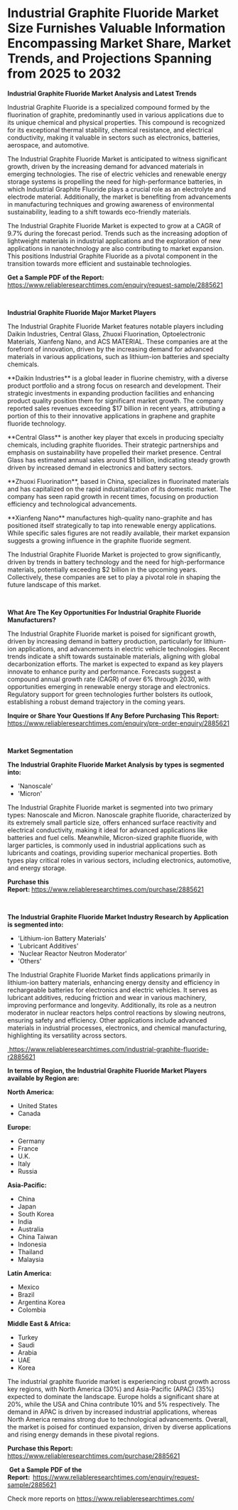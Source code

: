 <p><h1>Industrial Graphite Fluoride Market Size Furnishes Valuable Information Encompassing Market Share, Market Trends, and Projections Spanning from 2025 to 2032</h1></p><p><strong>Industrial Graphite Fluoride Market Analysis and Latest Trends</strong></p>
<p><p>Industrial Graphite Fluoride is a specialized compound formed by the fluorination of graphite, predominantly used in various applications due to its unique chemical and physical properties. This compound is recognized for its exceptional thermal stability, chemical resistance, and electrical conductivity, making it valuable in sectors such as electronics, batteries, aerospace, and automotive.</p><p>The Industrial Graphite Fluoride Market is anticipated to witness significant growth, driven by the increasing demand for advanced materials in emerging technologies. The rise of electric vehicles and renewable energy storage systems is propelling the need for high-performance batteries, in which Industrial Graphite Fluoride plays a crucial role as an electrolyte and electrode material. Additionally, the market is benefiting from advancements in manufacturing techniques and growing awareness of environmental sustainability, leading to a shift towards eco-friendly materials.</p><p>The Industrial Graphite Fluoride Market is expected to grow at a CAGR of 9.7% during the forecast period. Trends such as the increasing adoption of lightweight materials in industrial applications and the exploration of new applications in nanotechnology are also contributing to market expansion. This positions Industrial Graphite Fluoride as a pivotal component in the transition towards more efficient and sustainable technologies.</p></p>
<p><strong>Get a Sample PDF of the Report:&nbsp;</strong> <a href="https://www.reliableresearchtimes.com/enquiry/request-sample/2885621?utm_campaign=2937&utm_medium=2&utm_source=Github&utm_content=ia&utm_term=13032025&utm_id=industrial-graphite-fluoride">https://www.reliableresearchtimes.com/enquiry/request-sample/2885621</a></p>
<p>&nbsp;</p>
<p><strong>Industrial Graphite Fluoride Major Market Players</strong></p>
<p><p>The Industrial Graphite Fluoride Market features notable players including Daikin Industries, Central Glass, Zhuoxi Fluorination, Optoelectronic Materials, Xianfeng Nano, and ACS MATERIAL. These companies are at the forefront of innovation, driven by the increasing demand for advanced materials in various applications, such as lithium-ion batteries and specialty chemicals.</p><p>**Daikin Industries** is a global leader in fluorine chemistry, with a diverse product portfolio and a strong focus on research and development. Their strategic investments in expanding production facilities and enhancing product quality position them for significant market growth. The company reported sales revenues exceeding $17 billion in recent years, attributing a portion of this to their innovative applications in graphene and graphite fluoride technology.</p><p>**Central Glass** is another key player that excels in producing specialty chemicals, including graphite fluorides. Their strategic partnerships and emphasis on sustainability have propelled their market presence. Central Glass has estimated annual sales around $1 billion, indicating steady growth driven by increased demand in electronics and battery sectors.</p><p>**Zhuoxi Fluorination**, based in China, specializes in fluorinated materials and has capitalized on the rapid industrialization of its domestic market. The company has seen rapid growth in recent times, focusing on production efficiency and technological advancements.</p><p>**Xianfeng Nano** manufactures high-quality nano-graphite and has positioned itself strategically to tap into renewable energy applications. While specific sales figures are not readily available, their market expansion suggests a growing influence in the graphite fluoride segment.</p><p>The Industrial Graphite Fluoride Market is projected to grow significantly, driven by trends in battery technology and the need for high-performance materials, potentially exceeding $2 billion in the upcoming years. Collectively, these companies are set to play a pivotal role in shaping the future landscape of this market.</p></p>
<p>&nbsp;</p>
<p><strong>What Are The Key Opportunities For Industrial Graphite Fluoride Manufacturers?</strong></p>
<p><p>The Industrial Graphite Fluoride market is poised for significant growth, driven by increasing demand in battery production, particularly for lithium-ion applications, and advancements in electric vehicle technologies. Recent trends indicate a shift towards sustainable materials, aligning with global decarbonization efforts. The market is expected to expand as key players innovate to enhance purity and performance. Forecasts suggest a compound annual growth rate (CAGR) of over 6% through 2030, with opportunities emerging in renewable energy storage and electronics. Regulatory support for green technologies further bolsters its outlook, establishing a robust demand trajectory in the coming years.</p></p>
<p><strong>Inquire or Share Your Questions If Any Before Purchasing This Report:</strong> <a href="https://www.reliableresearchtimes.com/enquiry/pre-order-enquiry/2885621?utm_campaign=2937&utm_medium=2&utm_source=Github&utm_content=ia&utm_term=13032025&utm_id=industrial-graphite-fluoride">https://www.reliableresearchtimes.com/enquiry/pre-order-enquiry/2885621</a></p>
<p>&nbsp;</p>
<p><strong>Market Segmentation</strong></p>
<p><strong>The Industrial Graphite Fluoride Market Analysis by types is segmented into:</strong></p>
<p><ul><li>'Nanoscale'</li><li>'Micron'</li></ul></p>
<p><p>The Industrial Graphite Fluoride market is segmented into two primary types: Nanoscale and Micron. Nanoscale graphite fluoride, characterized by its extremely small particle size, offers enhanced surface reactivity and electrical conductivity, making it ideal for advanced applications like batteries and fuel cells. Meanwhile, Micron-sized graphite fluoride, with larger particles, is commonly used in industrial applications such as lubricants and coatings, providing superior mechanical properties. Both types play critical roles in various sectors, including electronics, automotive, and energy storage.</p></p>
<p><strong>Purchase this Report:&nbsp;</strong><a href="https://www.reliableresearchtimes.com/purchase/2885621?utm_campaign=2937&utm_medium=2&utm_source=Github&utm_content=ia&utm_term=13032025&utm_id=industrial-graphite-fluoride">https://www.reliableresearchtimes.com/purchase/2885621</a></p>
<p>&nbsp;</p>
<p><strong>The Industrial Graphite Fluoride Market Industry Research by Application is segmented into:</strong></p>
<p><ul><li>'Lithium-ion Battery Materials'</li><li>'Lubricant Additives'</li><li>'Nuclear Reactor Neutron Moderator'</li><li>'Others'</li></ul></p>
<p><p>The Industrial Graphite Fluoride Market finds applications primarily in lithium-ion battery materials, enhancing energy density and efficiency in rechargeable batteries for electronics and electric vehicles. It serves as lubricant additives, reducing friction and wear in various machinery, improving performance and longevity. Additionally, its role as a neutron moderator in nuclear reactors helps control reactions by slowing neutrons, ensuring safety and efficiency. Other applications include advanced materials in industrial processes, electronics, and chemical manufacturing, highlighting its versatility across sectors.</p></p>
<p><a href="https://www.reliableresearchtimes.com/industrial-graphite-fluoride-r2885621?utm_campaign=2937&utm_medium=2&utm_source=Github&utm_content=ia&utm_term=13032025&utm_id=industrial-graphite-fluoride">&nbsp;https://www.reliableresearchtimes.com/industrial-graphite-fluoride-r2885621</a></p>
<p><strong>In terms of Region, the Industrial Graphite Fluoride Market Players available by Region are:</strong></p>
<p>
    <p> <strong> North America: </strong>
        <ul>
            <li>United States</li>
            <li>Canada</li>
        </ul>
        </p> 
    <p> <strong> Europe: </strong>
        <ul>
            <li>Germany</li>
            <li>France</li>
            <li>U.K.</li>
            <li>Italy</li>
            <li>Russia</li>
        </ul>
        </p> 
    <p> <strong> Asia-Pacific: </strong>
        <ul>
            <li>China</li>
            <li>Japan</li>
            <li>South Korea</li>
            <li>India</li>
            <li>Australia</li>
            <li>China Taiwan</li>
            <li>Indonesia</li>
            <li>Thailand</li>
            <li>Malaysia</li>
        </ul>
        </p> 
    <p> <strong> Latin America: </strong>
        <ul>
            <li>Mexico</li>
            <li>Brazil</li>
            <li>Argentina Korea</li>
            <li>Colombia</li>
        </ul>
        </p> 
    <p> <strong> Middle East & Africa: </strong>
        <ul>
            <li>Turkey</li>
            <li>Saudi</li>
            <li>Arabia</li>
            <li>UAE</li>
            <li>Korea</li>
        </ul>
    </p>
    </p>
<p><p>The industrial graphite fluoride market is experiencing robust growth across key regions, with North America (30%) and Asia-Pacific (APAC) (35%) expected to dominate the landscape. Europe holds a significant share at 20%, while the USA and China contribute 10% and 5% respectively. The demand in APAC is driven by increased industrial applications, whereas North America remains strong due to technological advancements. Overall, the market is poised for continued expansion, driven by diverse applications and rising energy demands in these pivotal regions.</p></p>
<p><strong>Purchase this Report: </strong><a href="https://www.reliableresearchtimes.com/purchase/2885621?utm_campaign=2937&utm_medium=2&utm_source=Github&utm_content=ia&utm_term=13032025&utm_id=industrial-graphite-fluoride">https://www.reliableresearchtimes.com/purchase/2885621</a></p>
<p>&nbsp;<strong>Get a Sample PDF of the Report:&nbsp;&nbsp;</strong><a href="https://www.reliableresearchtimes.com/enquiry/request-sample/2885621?utm_campaign=2937&utm_medium=2&utm_source=Github&utm_content=ia&utm_term=13032025&utm_id=industrial-graphite-fluoride">https://www.reliableresearchtimes.com/enquiry/request-sample/2885621</a></p>
<p><strong></strong></p>
<p>Check more reports on <a href="https://www.reliableresearchtimes.com/?utm_campaign=2937&utm_medium=2&utm_source=Github&utm_content=ia&utm_term=13032025&utm_id=industrial-graphite-fluoride">https://www.reliableresearchtimes.com/</a></p>